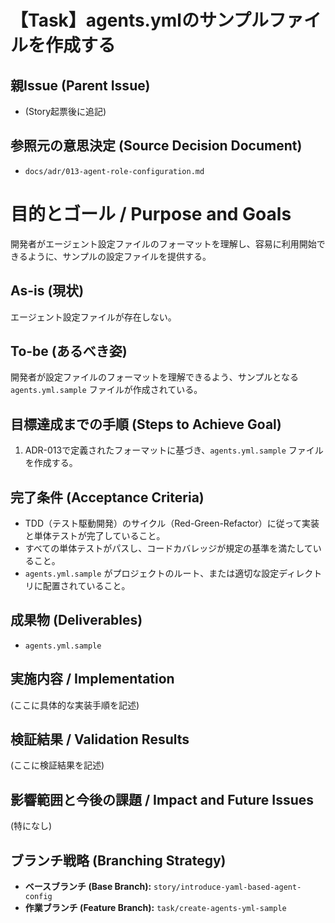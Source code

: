 # 【Task】agents.ymlのサンプルファイルを作成する

## 親Issue (Parent Issue)
- (Story起票後に追記)

## 参照元の意思決定 (Source Decision Document)
- `docs/adr/013-agent-role-configuration.md`

# 目的とゴール / Purpose and Goals
開発者がエージェント設定ファイルのフォーマットを理解し、容易に利用開始できるように、サンプルの設定ファイルを提供する。

## As-is (現状)
エージェント設定ファイルが存在しない。

## To-be (あるべき姿)
開発者が設定ファイルのフォーマットを理解できるよう、サンプルとなる `agents.yml.sample` ファイルが作成されている。

## 目標達成までの手順 (Steps to Achieve Goal)
1. ADR-013で定義されたフォーマットに基づき、`agents.yml.sample` ファイルを作成する。

## 完了条件 (Acceptance Criteria)
- TDD（テスト駆動開発）のサイクル（Red-Green-Refactor）に従って実装と単体テストが完了していること。
- すべての単体テストがパスし、コードカバレッジが規定の基準を満たしていること。
- `agents.yml.sample` がプロジェクトのルート、または適切な設定ディレクトリに配置されていること。

## 成果物 (Deliverables)
- `agents.yml.sample`

## 実施内容 / Implementation
(ここに具体的な実装手順を記述)

## 検証結果 / Validation Results
(ここに検証結果を記述)

## 影響範囲と今後の課題 / Impact and Future Issues
(特になし)

## ブランチ戦略 (Branching Strategy)
- **ベースブランチ (Base Branch):** `story/introduce-yaml-based-agent-config`
- **作業ブランチ (Feature Branch):** `task/create-agents-yml-sample`